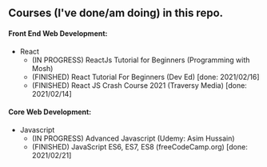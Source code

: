 ## Courses (I've done/am doing) in this repo.

#### Front End Web Development:
* React
  * (IN PROGRESS) ReactJs Tutorial for Beginners (Programming with Mosh) 
  * (FINISHED) React Tutorial For Beginners (Dev Ed) [done: 2021/02/16] 
  * (FINISHED) React JS Crash Course 2021 (Traversy Media) [done: 2021/02/14] 

#### Core Web Development:
* Javascript
  * (IN PROGRESS) Advanced Javascript (Udemy: Asim Hussain)
  * (FINISHED) JavaScript ES6, ES7, ES8 (freeCodeCamp.org) [done: 2021/02/21] 
